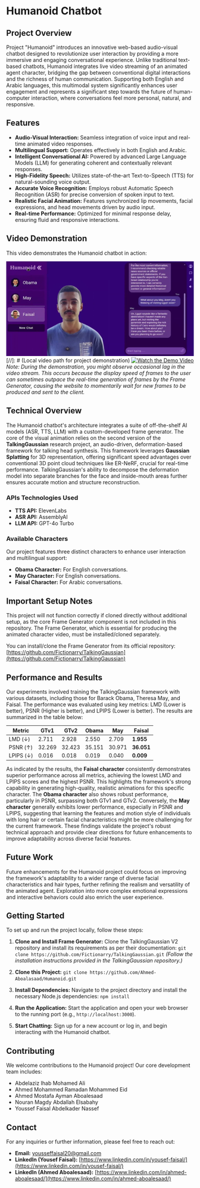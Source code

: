 # Humanoid Chatbot

## Project Overview

Project "Humanoid" introduces an innovative web-based audio-visual chatbot designed to revolutionize user interaction by providing a more immersive and engaging conversational experience. Unlike traditional text-based chatbots, Humanoid integrates live video streaming of an animated agent character, bridging the gap between conventional digital interactions and the richness of human communication. Supporting both English and Arabic languages, this multimodal system significantly enhances user engagement and represents a significant step towards the future of human-computer interaction, where conversations feel more personal, natural, and responsive.

## Features

-   **Audio-Visual Interaction:** Seamless integration of voice input and real-time animated video responses.
-   **Multilingual Support:** Operates effectively in both English and Arabic.
-   **Intelligent Conversational AI:** Powered by advanced Large Language Models (LLM) for generating coherent and contextually relevant responses.
-   **High-Fidelity Speech:** Utilizes state-of-the-art Text-to-Speech (TTS) for natural-sounding voice output.
-   **Accurate Voice Recognition:** Employs robust Automatic Speech Recognition (ASR) for precise conversion of spoken input to text.
-   **Realistic Facial Animation:** Features synchronized lip movements, facial expressions, and head movements driven by audio input.
-   **Real-time Performance:** Optimized for minimal response delay, ensuring fluid and responsive interactions.

## Video Demonstration

This video demonstrates the Humanoid chatbot in action:

![Humanoid Chatbot Demo Image](/public/Chat/images/DemoImage.png)
[//]: # (Local video path for project demonstration)
[![Watch the Demo Video](https://img.youtube.com/vi/bcAwSazS6qY/0.jpg)](https://youtu.be/bcAwSazS6qY)
*Note: During the demonstration, you might observe occasional lag in the video stream. This occurs because the display speed of frames to the user can sometimes outpace the real-time generation of frames by the Frame Generator, causing the website to momentarily wait for new frames to be produced and sent to the client.*

## Technical Overview

The Humanoid chatbot's architecture integrates a suite of off-the-shelf AI models (ASR, TTS, LLM) with a custom-developed frame generator. The core of the visual animation relies on the second version of the **TalkingGaussian** research project, an audio-driven, deformation-based framework for talking head synthesis. This framework leverages **Gaussian Splatting** for 3D representation, offering significant speed advantages over conventional 3D point cloud techniques like ER-NeRF, crucial for real-time performance. TalkingGaussian's ability to decompose the deformation model into separate branches for the face and inside-mouth areas further ensures accurate motion and structure reconstruction.

### APIs Technologies Used

-   **TTS API:** ElevenLabs
-   **ASR API:** AssemblyAI
-   **LLM API:** GPT-4o Turbo

### Available Characters

Our project features three distinct characters to enhance user interaction and multilingual support:

-   **Obama Character:** For English conversations.
-   **May Character:** For English conversations.
-   **Faisal Character:** For Arabic conversations.

## Important Setup Notes

This project will not function correctly if cloned directly without additional setup, as the core Frame Generator component is not included in this repository. The Frame Generator, which is essential for producing the animated character video, must be installed/cloned separately.

You can install/clone the Frame Generator from its official repository: [https://github.com/Fictionarry/TalkingGaussian](https://github.com/Fictionarry/TalkingGaussian)

## Performance and Results

Our experiments involved training the TalkingGaussian framework with various datasets, including those for Barack Obama, Theresa May, and Faisal. The performance was evaluated using key metrics: LMD (Lower is better), PSNR (Higher is better), and LPIPS (Lower is better). The results are summarized in the table below:

| Metric | GTv1 | GTv2 | Obama | May | Faisal |
|---|---|---|---|---|---|
| LMD (↓) | 2.711 | 2.928 | 2.550 | 2.709 | **1.955** |
| PSNR (↑) | 32.269 | 32.423 | 35.151 | 30.971 | **36.051** |
| LPIPS (↓) | 0.016 | 0.018 | 0.019 | 0.040 | **0.009** |

As indicated by the results, the **Faisal character** consistently demonstrates superior performance across all metrics, achieving the lowest LMD and LPIPS scores and the highest PSNR. This highlights the framework's strong capability in generating high-quality, realistic animations for this specific character. The **Obama character** also shows robust performance, particularly in PSNR, surpassing both GTv1 and GTv2. Conversely, the **May character** generally exhibits lower performance, especially in PSNR and LPIPS, suggesting that learning the features and motion style of individuals with long hair or certain facial characteristics might be more challenging for the current framework. These findings validate the project's robust technical approach and provide clear directions for future enhancements to improve adaptability across diverse facial features.

## Future Work

Future enhancements for the Humanoid project could focus on improving the framework's adaptability to a wider range of diverse facial characteristics and hair types, further refining the realism and versatility of the animated agent. Exploration into more complex emotional expressions and interactive behaviors could also enrich the user experience.

## Getting Started

To set up and run the project locally, follow these steps:

1.  **Clone and Install Frame Generator:**
    Clone the TalkingGaussian V2 repository and install its requirements as per their documentation:
    `git clone https://github.com/Fictionarry/TalkingGaussian.git`
    *(Follow the installation instructions provided in the TalkingGaussian repository.)*

2.  **Clone this Project:**
    `git clone https://github.com/Ahmed-Aboalasaad/Humanoid.git`

3.  **Install Dependencies:**
    Navigate to the project directory and install the necessary Node.js dependencies:
    `npm install`

4.  **Run the Application:**
    Start the application and open your web browser to the running port (e.g., `http://localhost:3000`).

5.  **Start Chatting:**
    Sign up for a new account or log in, and begin interacting with the Humanoid chatbot.

## Contributing

We welcome contributions to the Humanoid project! Our core development team includes:

-   Abdelaziz Ihab Mohamed Ali
-   Ahmed Mohammed Ramadan Mohammed Eid
-   Ahmed Mostafa Ayman Aboalesaad
-   Nouran Magdy Abdallah Elsabahy
-   Youssef Faisal Abdelkader Nassef

## Contact

For any inquiries or further information, please feel free to reach out:

-   **Email:** yousseffaisal20@gmail.com
-   **LinkedIn (Yousef Faisal):** [https://www.linkedin.com/in/yousef-faisal/](https://www.linkedin.com/in/yousef-faisal/)
-   **LinkedIn (Ahmed Aboalesaad):** [https://www.linkedin.com/in/ahmed-aboalesaad/](https://www.linkedin.com/in/ahmed-aboalesaad/)

